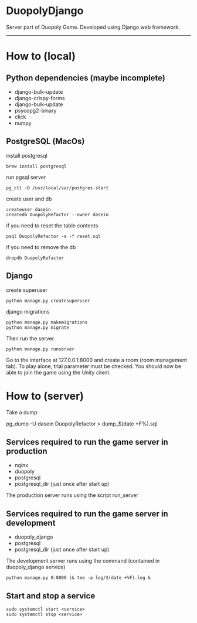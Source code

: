 # DuopolyDjango
Server part of Duopoly Game. Developed using Django web framework.

__________________________________________________

# How to (local) 

## Python dependencies (maybe incomplete)

* django-bulk-update
* django-crispy-forms
* django-bulk-update
* psycopg2-binary
* click
* numpy

## PostgreSQL (MacOs)
install postgresql

    brew install postgresql

run pgsql server

    pg_ctl -D /usr/local/var/postgres start

create user and db

    createuser dasein
    createdb DuopolyRefactor --owner dasein

if you need to reset the table contents
    
    psql DuopolyRefactor -a -f reset.sql

if you need to remove the db
    
    dropdb DuopolyRefactor

## Django 

create superuser
    
    python manage.py createsuperuser
    
django migrations
    
    python manage.py makemigrations
    python manage.py migrate
  
    
Then run the server 
    
    python manage.py runserver
    
Go to the interface at 127.0.0.1:8000 and create a room (room management tab). 
To play alone, trial parameter must be checked.
You should now be able to join the game using the Unity client.

# How to (server) 

Take a dump
   
   pg_dump -U dasein DuopolyRefactor > dump_$(date +F%).sql 
    

## Services required to run the game server in production
* nginx
* duopoly
* postgresql
* postgresql_dir (just once after start up)

The production server runs using the script run_server

## Services required to run the game server in development
* duopoly_django
* postgresql
* postgresql_dir (just once after start up)


The development server runs using the command (contained in duopoly_django service)

    python manage.py 0:8000 |& tee -a log/$(date +%F).log &
  

## Start and stop a service
    sudo systemctl start <service>
    sudo systemctl stop <service>

